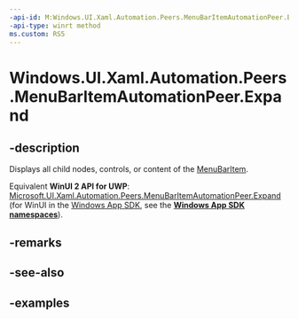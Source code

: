 ```yaml
---
-api-id: M:Windows.UI.Xaml.Automation.Peers.MenuBarItemAutomationPeer.Expand
-api-type: winrt method
ms.custom: RS5
---
```


<!-- Method syntax.
public void MenuBarItemAutomationPeer.Expand()
-->

# Windows.UI.Xaml.Automation.Peers.MenuBarItemAutomationPeer.Expand

## -description

Displays all child nodes, controls, or content of the [MenuBarItem](../windows.ui.xaml.controls/menubaritem.md).

Equivalent **WinUI 2 API for UWP**: [Microsoft.UI.Xaml.Automation.Peers.MenuBarItemAutomationPeer.Expand](/windows/winui/api/microsoft.ui.xaml.automation.peers.menubaritemautomationpeer.expand) (for WinUI in the [Windows App SDK](/windows/apps/windows-app-sdk/), see the **[Windows App SDK namespaces](/windows/windows-app-sdk/api/winrt/)**).

## -remarks

## -see-also

## -examples
